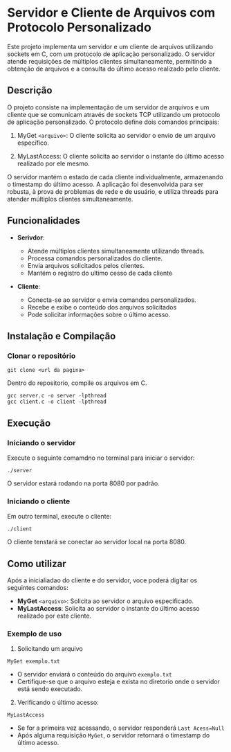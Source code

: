 # Servidor e Cliente de Arquivos com Protocolo Personalizado

Este projeto implementa um servidor e um cliente de arquivos utilizando sockets em C, com um protocolo de aplicação personalizado. O servidor atende requisições de múltiplos clientes simultaneamente, permitindo a obtenção de arquivos e a consulta do último acesso realizado pelo cliente.

## Descrição

O projeto consiste na implementação de um servidor de arquivos e um cliente que se comunicam através de sockets TCP utilizando um protocolo de aplicação personalizado. O protocolo define dois comandos principais:

1. MyGet `<arquivo>`: O cliente solicita ao servidor o envio de um arquivo específico.

2. MyLastAccess: O cliente solicita ao servidor o instante do último acesso realizado por ele mesmo.

O servidor mantém o estado de cada cliente individualmente, armazenando o timestamp do último acesso. A aplicação foi desenvolvida para ser robusta, à prova de problemas de rede e de usuário, e utiliza threads para atender múltiplos clientes simultaneamente.

## Funcionalidades

- **Serivdor**:
    - Atende múltiplos clientes simultaneamente utilizando threads.
    - Processa comandos personalizados do cliente.
    - Envia arquivos solicitados pelos clientes.
    - Mantém o registro do ultimo cesso de cada cliente

- **Cliente**:
    - Conecta-se ao servidor e envia comandos personalizados.
    - Recebe e exibe o conteúdo dos arquivos solicitados
    - Pode solicitar informações sobre o último acesso.

## Instalação e Compilação

### Clonar o repositório

    git clone <url da pagina>

Dentro do repositorio, compile os arquivos em C.

    gcc server.c -o server -lpthread
    gcc client.c -o client -lpthread

## Execução

### Iniciando o servidor

Execute o seguinte comamdno no terminal para iniciar o servidor:

    ./server

O servidor estará rodando na porta 8080 por padrão.

### Iniciando o cliente

Em outro terminal, execute o cliente:

    ./client

O cliente tenstará se conectar ao servidor local na porta 8080.

## Como utilizar

Após a inicialiadao do cliente e do servidor, voce poderá digitar os seguintes comandos:

- **MyGet** `<arquivo>`: Solicita ao servidor o arquivo especificado.
- **MyLastAccess**: Solicita ao servidor o instante do último acesso realizado por este cliente.

### Exemplo de uso

1. Solicitando um arquivo

```
MyGet exemplo.txt
```

- O servidor enviará o conteúdo do arquivo `exemplo.txt`
- Certifique-se que o arquivo esteja e exista no diretorio onde o servidor está sendo executado.

2. Verificando o último acesso:

```
MyLastAccess
```

- Se for a primeira vez acessando, o servidor responderá `Last Acess=Null`
- Após alguma requisição `MyGet`, o servidor retornará o timestamp do último acesso.